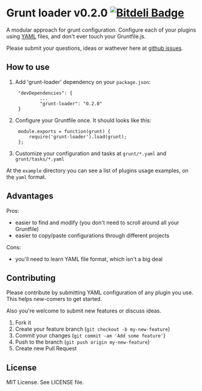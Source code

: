 Grunt loader v0.2.0 [![Bitdeli Badge](https://d2weczhvl823v0.cloudfront.net/endel/grunt-loader/trend.png)](https://bitdeli.com/free "Bitdeli Badge")
===

A modular approach for grunt configuration.
Configure each of your plugins using [YAML](http://nodeca.github.io/js-yaml/) files, and don't ever touch your
Gruntfile.js.

Please submit your questions, ideas or wathever here at [github issues](https://github.com/endel/grunt-loader/issues).

How to use
---

1. Add 'grunt-loader' dependency on your `package.json`:

		"devDependencies": {
				...
				"grunt-loader": "0.2.0"
		}

2. Configure your Gruntfile once. It should looks like this:

		module.exports = function(grunt) {
			require('grunt-loader').load(grunt);
		};

3. Customize your configuration and tasks at `grunt/*.yaml` and `grunt/tasks/*.yaml`

At the `example` directory you can see a list of plugins usage examples, on the
`yaml` format.

Advantages
---

Pros:
- easier to find and modify (you don't need to scroll around all your Gruntfile)
- easier to copy/paste configurations through different projects

Cons:
- you'll need to learn YAML file format, which isn't a big deal


Contributing
---

Please contribute by submitting YAML configuration of any plugin you use. This
helps new-comers to get started.

Also you're welcome to submit new features or discuss ideas.

1. Fork it
2. Create your feature branch (`git checkout -b my-new-feature`)
3. Commit your changes (`git commit -am 'Add some feature'`)
4. Push to the branch (`git push origin my-new-feature`)
5. Create new Pull Request

License
---

MIT License. See LICENSE file.
